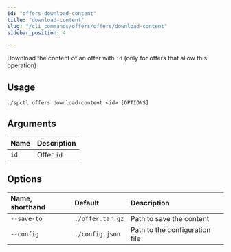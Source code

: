 ```yaml
---
id: "offers-download-content"
title: "download-content"
slug: "/cli_commands/offers/offers/download-content"
sidebar_position: 4

---
```


Download the content of an offer with `id` (only for offers that allow this operation)

## Usage

```
./spctl offers download-content <id> [OPTIONS]
```

## Arguments

|**Name**|**Description**|
| :- | :- |
|`id`|Offer `id`|

## Options

|**Name, shorthand**|**Default**|**Description**|
| :- | :- | :- |
|`--save-to`|`./offer.tar.gz`|Path to save the content|
|`--config`|`./config.json`|Path to the configuration file|
